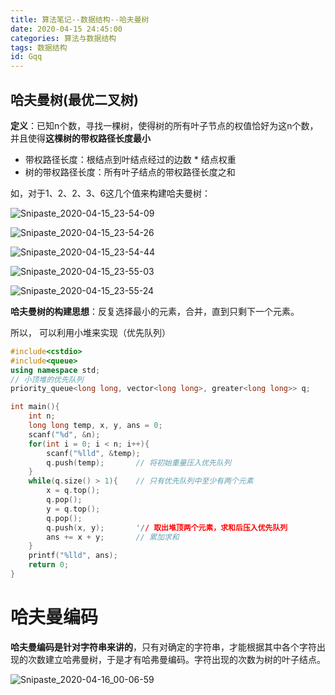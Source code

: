 ```yaml
---
title: 算法笔记--数据结构--哈夫曼树
date: 2020-04-15 24:45:00
categories: 算法与数据结构
tags: 数据结构
id: Gqq
---
```


## 哈夫曼树(最优二叉树)

**定义**：已知n个数，寻找一棵树，使得树的所有叶子节点的权值恰好为这n个数，并且使得**这棵树的带权路径长度最小**

- 带权路径长度：根结点到叶结点经过的边数 * 结点权重
- 树的带权路径长度：所有叶子结点的带权路径长度之和<!--more-->

如，对于1、2、2、3、6这几个值来构建哈夫曼树：

![Snipaste_2020-04-15_23-54-09](https://tvax4.sinaimg.cn/large/005tpOh1gy1gduw3dr01uj309x01p74d.jpg)

![Snipaste_2020-04-15_23-54-26](https://tva1.sinaimg.cn/large/005tpOh1gy1gduw3n46dyj30j40520ti.jpg)

![Snipaste_2020-04-15_23-54-44](https://tva2.sinaimg.cn/large/005tpOh1gy1gduw3xmh6uj30hr053ab0.jpg)

![Snipaste_2020-04-15_23-55-03](https://tvax2.sinaimg.cn/large/005tpOh1gy1gduw4ap1kgj30j005xt9v.jpg)

![Snipaste_2020-04-15_23-55-24](https://tvax4.sinaimg.cn/large/005tpOh1gy1gduw4n7vd2j307s066t98.jpg)

**哈夫曼树的构建思想**：反复选择最小的元素，合并，直到只剩下一个元素。

所以， 可以利用小堆来实现（优先队列）

```cpp
#include<cstdio>
#include<queue>
using namespace std;
// 小顶堆的优先队列
priority_queue<long long, vector<long long>, greater<long long>> q;

int main(){
    int n;
    long long temp, x, y, ans = 0;
    scanf("%d", &n);
    for(int i = 0; i < n; i++){
        scanf("%lld", &temp);
        q.push(temp);		// 将初始重量压入优先队列
    }
    while(q.size() > 1){	// 只有优先队列中至少有两个元素
        x = q.top();
        q.pop();
        y = q.top();
        q.pop();
        q.push(x, y);		'// 取出堆顶两个元素，求和后压入优先队列
        ans += x + y; 		// 累加求和
    }
    printf("%lld", ans);
    return 0;
}
```

# 哈夫曼编码

**哈夫曼编码是针对字符串来讲的**，只有对确定的字符串，才能根据其中各个字符出现的次数建立哈弗曼树，于是才有哈弗曼编码。字符出现的次数为树的叶子结点。

![Snipaste_2020-04-16_00-06-59](https://tvax4.sinaimg.cn/large/005tpOh1gy1gduwgois40j307d0abt9q.jpg)